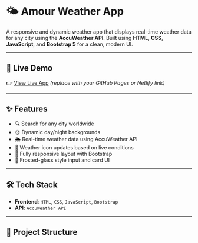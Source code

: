 # 🌤️ Amour Weather App

A responsive and dynamic weather app that displays real-time weather data for any city using the **AccuWeather API**. Built using **HTML**, **CSS**, **JavaScript**, and **Bootstrap 5** for a clean, modern UI.

---

## 🚀 Live Demo

👉 [View Live App](#) *(replace with your GitHub Pages or Netlify link)*

---

## ✨ Features

- 🔍 Search for any city worldwide  
- 🌞 Dynamic day/night backgrounds  
- 🌦️ Real-time weather data using AccuWeather API  
- 🧭 Weather icon updates based on live conditions  
- 📱 Fully responsive layout with Bootstrap  
- 🧊 Frosted-glass style input and card UI

---

## 🛠️ Tech Stack

- **Frontend**: `HTML`, `CSS`, `JavaScript`, `Bootstrap`
- **API**: `AccuWeather API`

---

## 📁 Project Structure

